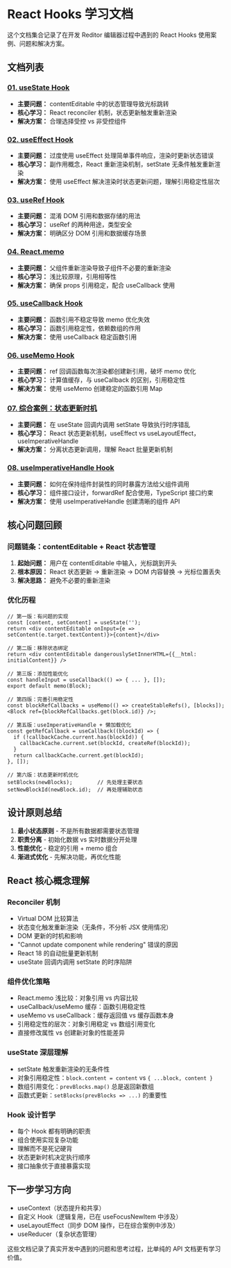 # React Hooks 学习文档

这个文档集合记录了在开发 Reditor 编辑器过程中遇到的 React Hooks 使用案例、问题和解决方案。

## 文档列表

### [01. useState Hook](./01_useState.md)
- **主要问题：** contentEditable 中的状态管理导致光标跳转
- **核心学习：** React reconciler 机制，状态更新触发重新渲染
- **解决方案：** 合理选择受控 vs 非受控组件

### [02. useEffect Hook](./02_useEffect.md)
- **主要问题：** 过度使用 useEffect 处理简单事件响应，渲染时更新状态错误
- **核心学习：** 副作用概念，React 重新渲染机制，setState 无条件触发重新渲染
- **解决方案：** 使用 useEffect 解决渲染时状态更新问题，理解引用稳定性层次

### [03. useRef Hook](./03_useRef.md)
- **主要问题：** 混淆 DOM 引用和数据存储的用法
- **核心学习：** useRef 的两种用途，类型安全
- **解决方案：** 明确区分 DOM 引用和数据缓存场景

### [04. React.memo](./04_memo.md)
- **主要问题：** 父组件重新渲染导致子组件不必要的重新渲染
- **核心学习：** 浅比较原理，引用相等性
- **解决方案：** 确保 props 引用稳定，配合 useCallback 使用

### [05. useCallback Hook](./05_useCallback.md)
- **主要问题：** 函数引用不稳定导致 memo 优化失效
- **核心学习：** 函数引用稳定性，依赖数组的作用
- **解决方案：** 使用 useCallback 稳定函数引用

### [06. useMemo Hook](./06_useMemo.md)
- **主要问题：** ref 回调函数每次渲染都创建新引用，破坏 memo 优化
- **核心学习：** 计算值缓存，与 useCallback 的区别，引用稳定性
- **解决方案：** 使用 useMemo 创建稳定的函数引用 Map

### [07. 综合案例：状态更新时机](./07_综合案例_状态更新时机.md)
- **主要问题：** 在 useState 回调内调用 setState 导致执行时序错乱
- **核心学习：** React 状态更新机制，useEffect vs useLayoutEffect，useImperativeHandle
- **解决方案：** 分离状态更新调用，理解 React 批量更新机制

### [08. useImperativeHandle Hook](./08_useImperativeHandle.md)
- **主要问题：** 如何在保持组件封装性的同时暴露方法给父组件调用
- **核心学习：** 组件接口设计，forwardRef 配合使用，TypeScript 接口约束
- **解决方案：** 使用 useImperativeHandle 创建清晰的组件 API

## 核心问题回顾

### 问题链条：contentEditable + React 状态管理

1. **起始问题：** 用户在 contentEditable 中输入，光标跳到开头
2. **根本原因：** React 状态更新 → 重新渲染 → DOM 内容替换 → 光标位置丢失
3. **解决思路：** 避免不必要的重新渲染

### 优化历程

```tsx
// 第一版：有问题的实现
const [content, setContent] = useState('');
return <div contentEditable onInput={e => setContent(e.target.textContent)}>{content}</div>

// 第二版：移除状态绑定
return <div contentEditable dangerouslySetInnerHTML={{__html: initialContent}} />

// 第三版：添加性能优化
const handleInput = useCallback(() => { ... }, []);
export default memo(Block);

// 第四版：完善引用稳定性
const blockRefCallbacks = useMemo(() => createStableRefs(), [blocks]);
<Block ref={blockRefCallbacks.get(block.id)} />;

// 第五版：useImperativeHandle + 懒加载优化
const getRefCallback = useCallback((blockId) => {
  if (!callbackCache.current.has(blockId)) {
    callbackCache.current.set(blockId, createRef(blockId));
  }
  return callbackCache.current.get(blockId);
}, []);

// 第六版：状态更新时机优化
setBlocks(newBlocks);        // 先处理主要状态
setNewBlockId(newBlock.id);  // 再处理辅助状态
```

## 设计原则总结

1. **最小状态原则** - 不是所有数据都需要状态管理
2. **职责分离** - 初始化数据 vs 实时数据分开处理
3. **性能优化** - 稳定的引用 + memo 组合
4. **渐进式优化** - 先解决功能，再优化性能

## React 核心概念理解

### Reconciler 机制
- Virtual DOM 比较算法
- 状态变化触发重新渲染（无条件，不分析 JSX 使用情况）
- DOM 更新的时机和影响
- "Cannot update component while rendering" 错误的原因
- React 18 的自动批量更新机制
- useState 回调内调用 setState 的时序陷阱

### 组件优化策略
- React.memo 浅比较：对象引用 vs 内容比较
- useCallback/useMemo 缓存：函数引用稳定性
- useMemo vs useCallback：缓存返回值 vs 缓存函数本身
- 引用稳定性的层次：对象引用稳定 vs 数组引用变化
- 直接修改属性 vs 创建新对象的性能差异

### useState 深层理解
- setState 触发重新渲染的无条件性
- 对象引用稳定性：`block.content = content` vs `{ ...block, content }`
- 数组引用变化：`prevBlocks.map()` 总是返回新数组
- 函数式更新：`setBlocks(prevBlocks => ...)` 的重要性

### Hook 设计哲学
- 每个 Hook 都有明确的职责
- 组合使用实现复杂功能
- 理解而不是死记硬背
- 状态更新时机决定执行顺序
- 接口抽象优于直接暴露实现

## 下一步学习方向

- useContext（状态提升和共享）
- 自定义 Hook（逻辑复用，已在 useFocusNewItem 中涉及）
- useLayoutEffect（同步 DOM 操作，已在综合案例中涉及）
- useReducer（复杂状态管理）

这些文档记录了真实开发中遇到的问题和思考过程，比单纯的 API 文档更有学习价值。